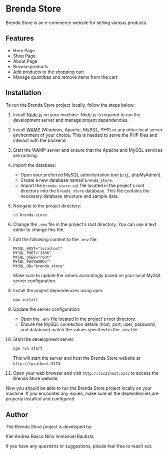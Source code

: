 # Brenda Store

Brenda Store is an e-commerce website for selling various products.

## Features

- Hero Page
- Shop Page
- About Page
- Browse products
- Add products to the shopping cart
- Manage quantities and remove items from the cart

## Installation

To run the Brenda Store project locally, follow the steps below:

1. Install [Node.js](https://nodejs.org) on your machine. Node.js is required to run the development server and manage project dependencies.

2. Install [WAMP](https://sourceforge.net/projects/wampserver/) (Windows, Apache, MySQL, PHP) or any other local server environment of your choice. This is needed to serve the PHP files and interact with the backend.

3. Start the WAMP server and ensure that the Apache and MySQL services are running.

4. Import the database:

   - Open your preferred MySQL administration tool (e.g., phpMyAdmin).
   - Create a new database named `brenda_store`.
   - Import the `brenda-store.sql` file located in the project's root directory into the `brenda_store` database. This file contains the necessary database structure and sample data.


5. Navigate to the project directory:

   ```bash
   cd brenda-store
   ```

6. Change the `.env` file in the project's root directory. You can use a text editor to change this file.

7. Edit the following content to the `.env` file:

   ```plaintext
   MYSQL_HOST="localhost"
   MYSQL_PORT="3306" 
   MYSQL_USER="root"
   MYSQL_PASSWORD=""
   MYSQL_DB="brenda_store"
   ```

   Make sure to update the values accordingly based on your local MySQL server configuration.

8. Install the project dependencies using npm:

   ```bash
   npm install
   ```

9. Update the server configuration:

   - Open the `.env` file located in the project's root directory.
   - Ensure the MySQL connection details (host, port, user, password, and database) match the values specified in the `.env` file.

10. Start the development server:

    ```bash
    npm run start
    ```

    This will start the server and host the Brenda Store website at `http://localhost:5173`.

11. Open your web browser and visit `http://localhost:5173` to access the Brenda Store website.

Now you should be able to run the Brenda Store project locally on your machine. If you encounter any issues, make sure all the dependencies are properly installed and configured.

## Author

The Brenda Store project is developed by: 

Kiel Andrea Basco
Niño Immanoel Bautista

If you have any questions or suggestions, please feel free to reach out.
